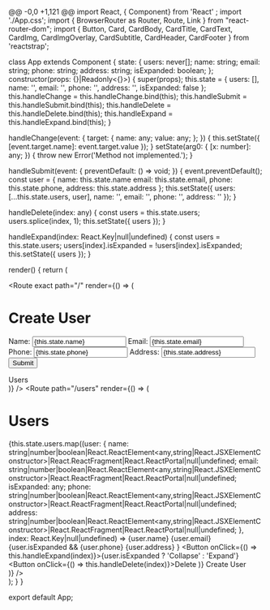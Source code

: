 @@ -0,0 +1,121 @@
import React, { Component} from 'React' ;
import './App.css';
import { BrowserRouter as Router, Route, Link } from "react-router-dom";
import { Button, Card, CardBody, CardTitle, CardText, CardImg, CardImgOverlay, CardSubtitle, CardHeader, CardFooter } from 'reactstrap';

class App extends Component {
  state: { users: never[]; name: string; email: string; phone: string; address: string; isExpanded: boolean; };
  constructor(props: {}|Readonly<{}>) {
    super(props);
    this.state = {
      users: [],
      name: '',
      email: '',
      phone: '',
      address: '',
      isExpanded: false
    };
    this.handleChange = this.handleChange.bind(this);
    this.handleSubmit = this.handleSubmit.bind(this);
    this.handleDelete = this.handleDelete.bind(this);
    this.handleExpand = this.handleExpand.bind(this);
  }

  handleChange(event: { target: { name: any; value: any; }; }) {
    this.setState({ [event.target.name]: event.target.value });
  }
    setState(arg0: { [x: number]: any; }) {
        throw new Error('Method not implemented.');
    }

  handleSubmit(event: { preventDefault: () => void; }) {
    event.preventDefault();
    const user = {
      name: this.state.name
      email: this.state.email,
      phone: this.state.phone,
      address: this.state.address
    };
    this.setState({
      users: [...this.state.users, user],
      name: '',
      email: '',
      phone: '',
      address: ''
    });
  }

  handleDelete(index: any) {
    const users = this.state.users;
    users.splice(index, 1);
    this.setState({ users });
  }

  handleExpand(index: React.Key|null|undefined) {
    const users = this.state.users;
    users[index].isExpanded = !users[index].isExpanded;
    this.setState({ users });
  }

  render() {
    return (
      <div className="App">
        <Router>
          <div>
            <Route exact path="/" render={() => (
              <div>
                <h1>Create User</h1>
                <form onSubmit={this.handleSubmit}>
                  <label>
                    Name:
                    <input type="text" name="name" value={this.state.name} onChange={this.handleChange} />
                  </label>
                  <label>
                    Email:
                    <input type="text" name="email" value={this.state.email} onChange={this.handleChange} />
                  </label>
                  <label>
                    Phone:
                    <input type="text" name="phone" value={this.state.phone} onChange={this.handleChange} />
                  </label>
                  <label>
                    Address:
                    <input type="text" name="address" value={this.state.address} onChange={this.handleChange} />
                  </label>
                  <input type="submit" value="Submit" />
                </form>
                <Link to="/users">Users</Link>
              </div>
            )} />
            <Route path="/users" render={() => (
              <div>
                <h1>Users</h1>
                {this.state.users.map((user: { name: string|number|boolean|React.ReactElement<any,string|React.JSXElementConstructor<any>>|React.ReactFragment|React.ReactPortal|null|undefined; email: string|number|boolean|React.ReactElement<any,string|React.JSXElementConstructor<any>>|React.ReactFragment|React.ReactPortal|null|undefined; isExpanded: any; phone: string|number|boolean|React.ReactElement<any,string|React.JSXElementConstructor<any>>|React.ReactFragment|React.ReactPortal|null|undefined; address: string|number|boolean|React.ReactElement<any,string|React.JSXElementConstructor<any>>|React.ReactFragment|React.ReactPortal|null|undefined; }, index: React.Key|null|undefined) =>
                  <Card key={index}>
                    <CardHeader>
                      <CardTitle>{user.name}</CardTitle>
                      <CardSubtitle>{user.email}</CardSubtitle>
                    </CardHeader>
                    {user.isExpanded &&
                      <CardBody>
                        <CardText>{user.phone}</CardText>
                        <CardText>{user.address}</CardText>
                      </CardBody>
                    }
                    <CardFooter>
                      <Button onClick={() => this.handleExpand(index)}>{user.isExpanded ? 'Collapse' : 'Expand'}</Button>
                      <Button onClick={() => this.handleDelete(index)}>Delete</Button>
                    </CardFooter>
                  </Card>
                )}
                <Link to="/">Create User</Link>
              </div>
            )} />
          </div>
        </Router>
      </div>
    );
  }
}

export default App;

